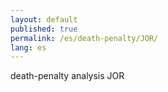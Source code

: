```yaml
---
layout: default
published: true
permalink: /es/death-penalty/JOR/
lang: es
---
```


death-penalty analysis JOR
